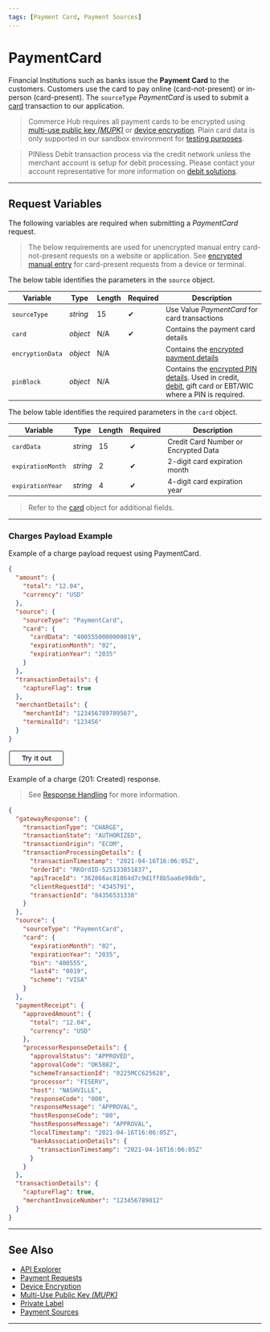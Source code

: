```yaml
---
tags: [Payment Card, Payment Sources]
---
```


# PaymentCard

Financial Institutions such as banks issue the **Payment Card** to the customers. Customers use the card to pay online (card-not-present) or in-person (card-present). The `sourceType` *PaymentCard* is used to submit a [card](?path=docs/Resources/Master-Data/Card-Type.md) transaction to our application.

<!-- theme: danger -->
> Commerce Hub requires all payment cards to be encrypted using [multi-use public key *(MUPK)*](?path=docs/Online-Mobile-Digital/Secure-Data-Capture/Multi-Use-Public-Key/Multi-Use-Public-Key.md) or [device encryption](?path=docs/In-Person/Integrations/Encrypted-PIN-Pad.md). Plain card data is only supported in our sandbox environment for [testing purposes](?path=docs/Resources/Guides/Testing/Test-Scripts/Test-Scripts.md).

<!-- theme: info -->
> PINless Debit transaction process via the credit network unless the merchant account is setup for debit processing. Please contact your account representative for more information on [debit solutions](?path=docs/Resources/Guides/Debit/Debit.md).

---

## Request Variables

The following variables are required when submitting a *PaymentCard* request.

<!-- theme: info -->
> The below requirements are used for unencrypted manual entry card-not-present requests on a website or application. See [encrypted manual entry](?path=docs/In-Person/Encrypted-Payments/Manual.md) for card-present requests from a device or terminal.

<!--
type: tab
titles: source, card
-->

The below table identifies the parameters in the `source` object.

| Variable | Type | Length | Required | Description |
| -------- | -- | ------------ | ------ | --- |
| `sourceType` | *string* | 15 |  &#10004; | Use Value *PaymentCard* for card transactions |
| `card` | *object* | N/A |  &#10004; | Contains the payment card details |
| `encryptionData` | *object* | N/A | | Contains the [encrypted payment details](?path=docs/Resources/Master-Data/Encryption-Data.md) |
| `pinBlock` | *object* | N/A | | Contains the [encrypted PIN details](?path=docs/Resources/Master-Data/Pin-Block.md). Used in credit, [debit](?path=docs/Resources/Guides/Debit/PIN_Debit/PIN_Debit.md), gift card or EBT/WIC where a PIN is required. |

<!--
type: tab
-->

The below table identifies the required parameters in the `card` object.

| Variable | Type | Length | Required | Description |
| -------- | -- | ------------ | ----------- |---|
| `cardData` | *string* | 15 |  &#10004; | Credit Card Number or Encrypted Data |
| `expirationMonth` | *string* | 2 |  &#10004; | 2-digit card expiration month |
| `expirationYear` | *string* | 4 |  &#10004; | 4-digit card expiration year |

<!-- theme: info -->
> Refer to the [card](?path=docs/Resources/Master-Data/Card.md) object for additional fields.

<!-- type: tab-end -->

---

### Charges Payload Example

<!--
type: tab
titles: Request, Response
-->

Example of a charge payload request using PaymentCard.

```json
{
  "amount": {
    "total": "12.04",
    "currency": "USD"
  },
  "source": {
    "sourceType": "PaymentCard",
    "card": {
      "cardData": "4005550000000019",
      "expirationMonth": "02",
      "expirationYear": "2035"
    }
  },
  "transactionDetails": {
    "captureFlag": true
  },
  "merchantDetails": {
    "merchantId": "123456789789567",
    "terminalId": "123456"
  }
}
```

[![Try it out](../../../../assets/images/button.png)](../api/?type=post&path=/payments/v1/charges)

<!--
type: tab
-->

Example of a charge (201: Created) response.

<!-- theme: info -->
> See [Response Handling](?path=docs/Resources/Guides/Response-Codes/Response-Handling.md) for more information.

```json
{
  "gatewayResponse": {
    "transactionType": "CHARGE",
    "transactionState": "AUTHORIZED",
    "transactionOrigin": "ECOM",
    "transactionProcessingDetails": {
      "transactionTimestamp": "2021-04-16T16:06:05Z",
      "orderId": "RKOrdID-525133851837",
      "apiTraceId": "362866ac81864d7c9d1ff8b5aa6e98db",
      "clientRequestId": "4345791",
      "transactionId": "84356531338"
    }
  },
  "source": {
    "sourceType": "PaymentCard",
    "card": {
      "expirationMonth": "02",
      "expirationYear": "2035",
      "bin": "400555",
      "last4": "0019",
      "scheme": "VISA"
    }
  },
  "paymentReceipt": {
    "approvedAmount": {
      "total": "12.04",
      "currency": "USD"
    },
    "processorResponseDetails": {
      "approvalStatus": "APPROVED",
      "approvalCode": "OK5882",
      "schemeTransactionId": "0225MCC625628",
      "processor": "FISERV",
      "host": "NASHVILLE",
      "responseCode": "000",
      "responseMessage": "APPROVAL",
      "hostResponseCode": "00",
      "hostResponseMessage": "APPROVAL",
      "localTimestamp": "2021-04-16T16:06:05Z",
      "bankAssociationDetails": {
        "transactionTimestamp": "2021-04-16T16:06:05Z"
      }
    }
  },
  "transactionDetails": {
    "captureFlag": true,
    "merchantInvoiceNumber": "123456789012"
  }
}
```

<!-- type: tab-end -->

---

## See Also

- [API Explorer](./api/?type=post&path=/payments/v1/charges)
- [Payment Requests](?path=docs/Resources/API-Documents/Payments/Payments.md)
- [Device Encryption](?path=docs/In-Person/Integrations/Encrypted-PIN-Pad.md)
- [Multi-Use Public Key *(MUPK)*](?path=docs/Online-Mobile-Digital/Secure-Data-Capture/Multi-Use-Public-Key/Multi-Use-Public-Key.md)
- [Private Label](?path=docs/Resources/Guides/Payment-Sources/Private-Label.md)
- [Payment Sources](?path=docs/Resources/Guides/Payment-Sources/Source-Type.md)

---
